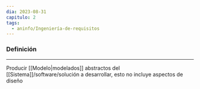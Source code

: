 ```yaml
---
dia: 2023-08-31
capitulo: 2
tags:
  - aninfo/Ingeniería-de-requisitos
---
```

### Definición
---
Producir [[Modelo|modelados]] abstractos del [[Sistema]]/software/solución a desarrollar, esto no incluye aspectos de diseño